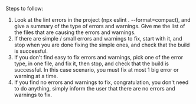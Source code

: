 Steps to follow:
1. Look at the lint errors in the project (npx eslint . --format=compact), and give a summary of the type of errors and warnings. Give me the list of the files that are causing the errors and warnings.
2. If there are simple / small errors and warnings to fix, start with it, and stop when you are done fixing the simple ones, and check that the build is successful.
3. If you don't find easy to fix errors and warnings, pick one of the error type, in one file, and fix it, then stop, and check that the build is successful. In this case scenario, you must fix at most 1 big error or warning at a time.
4. If you find no errors and warnings to fix, congratulation, you don't need to do anything, simply inform the user that there are no errors and warnings to fix.